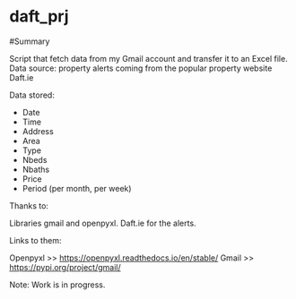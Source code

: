 # daft_prj

#Summary

Script that fetch data from my Gmail account and transfer it to an Excel file.
Data source: property alerts coming from the popular property website Daft.ie

Data stored:

- Date
- Time 
- Address
- Area
- Type
- Nbeds
- Nbaths
- Price
- Period (per month, per week)

Thanks to:

Libraries gmail and openpyxl.
Daft.ie for the alerts.

Links to them: 

Openpyxl >> https://openpyxl.readthedocs.io/en/stable/
Gmail >> https://pypi.org/project/gmail/

Note: Work is in progress.